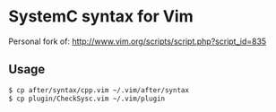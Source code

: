 # SystemC syntax for Vim

Personal fork of: http://www.vim.org/scripts/script.php?script_id=835

## Usage

```sh
$ cp after/syntax/cpp.vim ~/.vim/after/syntax
$ cp plugin/CheckSysc.vim ~/.vim/plugin
```
